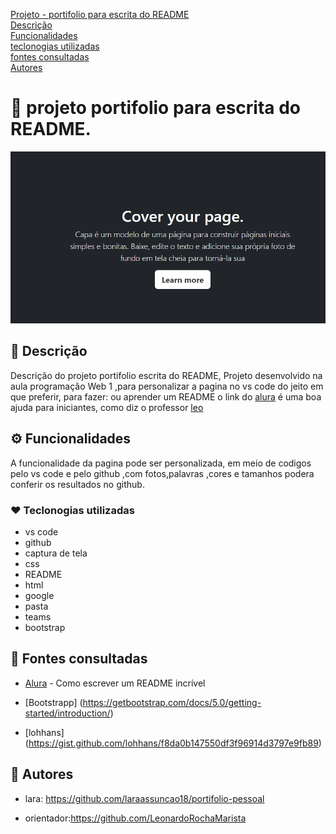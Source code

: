 [Projeto - portifolio para escrita do README](#projeto-portifolio-para-escrita-do-readme)   
[Descrição](#descri%C3%A7%C3%A3o)  
[Funcionalidades](#funcionalidade)  
[teclonogias utilizadas](#teclonogias-utilizadas)  
[fontes consultadas](#fontes-consultadas)  
[Autores](#autores)  

# 🚀 projeto portifolio para escrita do README.
![imege](img/capa.png)

## 📌 Descrição
Descrição do projeto portifolio escrita do README, Projeto desenvolvido na aula programação Web 1 ,para personalizar a pagina no vs code do jeito em que preferir, para fazer: ou aprender um README o link do [alura](https://www.alura.com.br/artigos/escrever-bom-readme) é uma boa ajuda para iniciantes, como diz o professor [leo](https://github.com/LeonardoRochaMarista)

## ⚙️ Funcionalidades
A funcionalidade da pagina pode ser personalizada, em meio de codigos pelo vs code e pelo github ,com fotos,palavras ,cores e tamanhos podera conferir os resultados no github.

### ❤️ Teclonogias utilizadas
* vs code
* github
* captura de tela 
* css 
* README
* html
* google
* pasta
* teams
* bootstrap 

## 📄 Fontes consultadas

* [Alura](alura.com.br/artigos/escrever-bom-readme#referencias-de-readme) - Como escrever um README incrível  

 

* [Bootstrapp] (https://getbootstrap.com/docs/5.0/getting-started/introduction/)  

 

* [lohhans] (https://gist.github.com/lohhans/f8da0b147550df3f96914d3797e9fb89)


## 🍺 Autores
* lara: https://github.com/laraassuncao18/portifolio-pessoal

* orientador:https://github.com/LeonardoRochaMarista
